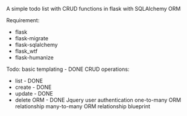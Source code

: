 A simple todo list with CRUD functions in flask
with SQLAlchemy ORM

Requirement:
- flask
- flask-migrate
- flask-sqlalchemy
- flask_wtf
- flask-humanize

Todo:
basic templating - DONE
CRUD operations:
- list - DONE
- create - DONE
- update - DONE
- delete
ORM - DONE
Jquery
user authentication
one-to-many ORM relationship
many-to-many ORM relationship
blueprint
